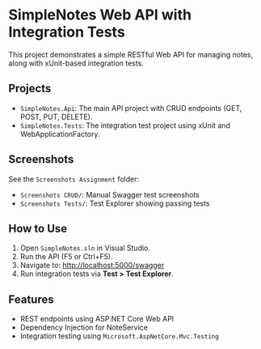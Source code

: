 # SimpleNotes Web API with Integration Tests

This project demonstrates a simple RESTful Web API for managing notes, along with xUnit-based integration tests.

## Projects

- `SimpleNotes.Api`: The main API project with CRUD endpoints (GET, POST, PUT, DELETE).
- `SimpleNotes.Tests`: The integration test project using xUnit and WebApplicationFactory.

## Screenshots

See the `Screenshots Assignment` folder:
- `Screenshots CRUD/`: Manual Swagger test screenshots
- `Screenshots Tests/`: Test Explorer showing passing tests

## How to Use

1. Open `SimpleNotes.sln` in Visual Studio.
2. Run the API (F5 or Ctrl+F5).
3. Navigate to: [http://localhost:5000/swagger](http://localhost:5000/swagger)
4. Run integration tests via **Test > Test Explorer**.

## Features

- REST endpoints using ASP.NET Core Web API
- Dependency Injection for NoteService
- Integration testing using `Microsoft.AspNetCore.Mvc.Testing`
